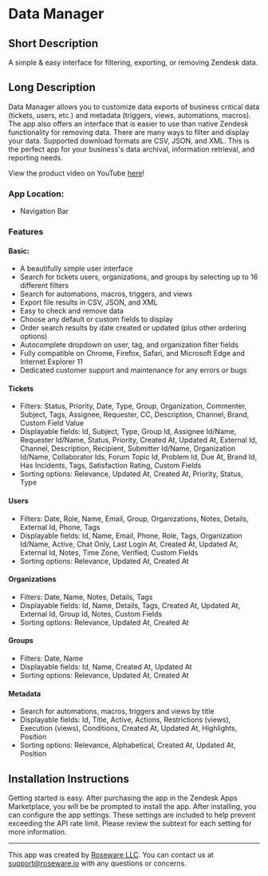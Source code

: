 # Data Manager

## Short Description
A simple & easy interface for filtering, exporting, or removing Zendesk data.

## Long Description
Data Manager allows you to customize data exports of business critical data (tickets, users, etc.) and metadata (triggers, views, automations, macros). The app also offers an interface that is easier to use than native Zendesk functionality for removing data. There are many ways to filter and display your data. Supported download formats are CSV, JSON, and XML. This is the perfect app for your business's data archival, information retrieval, and reporting needs.

View the product video on YouTube [here](https://youtu.be/OnOC_6G8qsQ)!

### App Location:
* Navigation Bar

### Features

#### Basic:
* A beautifully simple user interface
* Search for tickets users, organizations, and groups by selecting up to 16 different filters
* Search for automations, macros, triggers, and views
* Export file results in CSV, JSON, and XML
* Easy to check and remove data
* Choose any default or custom fields to display
* Order search results by date created or updated (plus other ordering options)
* Autocomplete dropdown on user, tag, and organization filter fields
* Fully compatible on Chrome, Firefox, Safari, and Microsoft Edge and Internet Explorer 11
* Dedicated customer support and maintenance for any errors or bugs

#### Tickets
* Filters: Status, Priority, Date, Type, Group, Organization, Commenter, Subject, Tags, Assignee, Requester, CC, Description, Channel, Brand, Custom Field Value
* Displayable fields: Id, Subject, Type, Group Id, Assignee Id/Name, Requester Id/Name, Status, Priority, Created At, Updated At, External Id, Channel, Description, Recipient, Submitter Id/Name, Organization Id/Name, Collaborator Ids, Forum Topic Id, Problem Id, Due At, Brand Id, Has Incidents, Tags, Satisfaction Rating, Custom Fields
* Sorting options: Relevance, Updated At, Created At, Priority, Status, Type

#### Users
* Filters: Date, Role, Name, Email, Group, Organizations, Notes, Details, External Id, Phone, Tags
* Displayable fields: Id, Name, Email, Phone, Role, Tags, Organization Id/Name, Active, Chat Only, Last Login At, Created At, Updated At, External Id, Notes, Time Zone, Verified, Custom Fields
* Sorting options: Relevance, Updated At, Created At

#### Organizations
* Filters: Date, Name, Notes, Details, Tags
* Displayable fields: Id, Name, Details, Tags, Created At, Updated At, External Id, Group Id, Notes, Custom Fields
* Sorting options: Relevance, Updated At, Created At

#### Groups
* Filters: Date, Name
* Displayable fields: Id, Name, Created At, Updated At
* Sorting options: Relevance, Updated At, Created At

#### Metadata
* Search for automations, macros, triggers and views by title
* Displayable fields: Id, Title, Active, Actions, Restrictions (views), Execution (views), Conditions, Created At, Updated At, Highlights, Position
* Sorting options: Relevance, Alphabetical, Created At, Updated At, Position

## Installation Instructions
Getting started is easy. After purchasing the app in the Zendesk Apps Marketplace, you will be be prompted to install the app. After installing, you can configure the app settings. These settings are included to help prevent exceeding the API rate limit. Please review the subtext for each setting for more information.

---

This app was created by [Roseware LLC](https://roseware.io). You can contact us at support@roseware.io with any questions or concerns.
